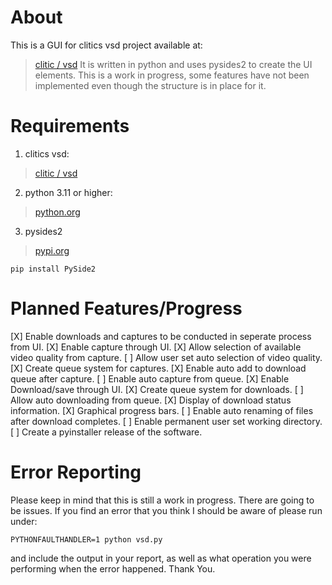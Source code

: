 # About
This is a GUI for clitics vsd project available at:
>[clitic / vsd](https://github.com/clitic/vsd)
It is written in python and uses pysides2 to create the UI elements. This is a work in progress, some features have not been implemented even though the structure is in place for it.


# Requirements
1. clitics vsd:
>[clitic / vsd](https://github.com/clitic/vsd)
2. python 3.11 or higher:
>[python.org](https://www.python.org/?downloads)
3. pysides2
>[pypi.org](https://pypi.org/project/PySide2/)
```
pip install PySide2
```

# Planned Features/Progress

[X] Enable downloads and captures to be conducted in seperate process from UI.
[X] Enable capture through UI.
[X] Allow selection of available video quality from capture.
[ ] Allow user set auto selection of video quality.
[X] Create queue system for captures.
[X] Enable auto add to download queue after capture.
[ ] Enable auto capture from queue.
[X] Enable Download/save through UI.
[X] Create queue system for downloads.
[ ] Allow auto downloading from queue.
[X] Display of download status information.
[X] Graphical progress bars.
[ ] Enable auto renaming of files after download completes.
[ ] Enable permanent user set working directory.
[ ] Create a pyinstaller release of the software.

# Error Reporting
Please keep in mind that this is still a work in progress.  There are going to be issues.  If you find an error that you think I should be aware of please run under:
```
PYTHONFAULTHANDLER=1 python vsd.py
```
and include the output in your report, as well as what operation you were performing when the error happened.  Thank You.

